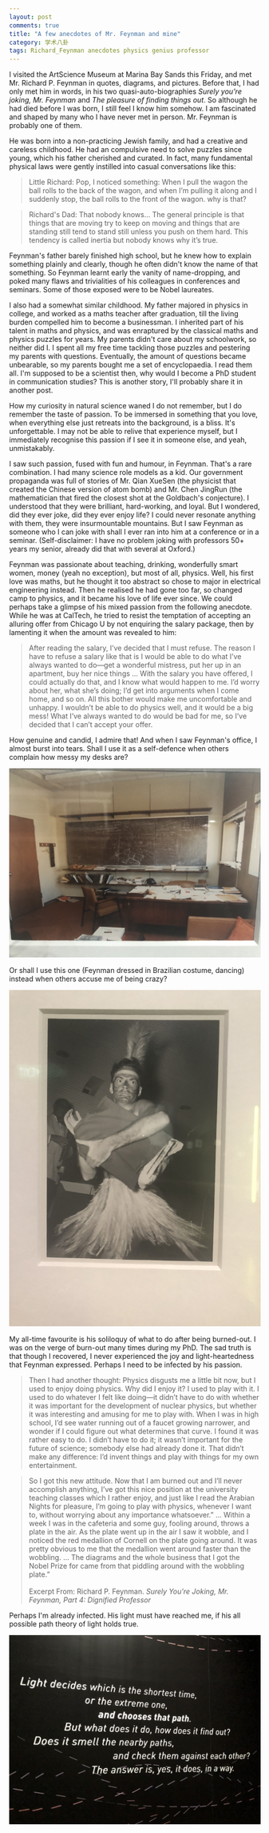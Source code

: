 ```yaml
---
layout: post
comments: true
title: "A few anecdotes of Mr. Feynman and mine"
category: 学术八卦
tags: Richard_Feynman anecdotes physics genius professor
---
```


I visited the ArtScience Museum at Marina Bay Sands this Friday, and met Mr. Richard P. Feynman in quotes, diagrams, and pictures. Before that, I had only met him in words, in his two quasi-auto-biographies *Surely you're joking, Mr. Feynman* and *The pleasure of finding things out*. So although he had died before I was born, I still feel I know him somehow. I am fascinated and shaped by many who I have never met in person. Mr. Feynman is probably one of them.

He was born into a non-practicing Jewish family, and had a creative and careless childhood. He had an compulsive need to solve puzzles since young, which his father cherished and curated. In fact, many fundamental physical laws were gently instilled into casual conversations like this:

> Little Richard: Pop, I noticed something: When I pull the wagon the ball rolls to the back of the wagon, and when I’m pulling it along and I suddenly stop, the ball rolls to the front of the wagon. why is that?

> Richard's Dad: That nobody knows... The general principle is that things that are moving try to keep on moving and things that are standing still tend to stand still unless you push on them hard. This tendency is called inertia but nobody knows why it’s true.

Feynman's father barely finished high school, but he knew how to explain something plainly and clearly, though he often didn't know the name of that something. So Feynman learnt early the vanity of name-dropping, and poked many flaws and trivialities of his colleagues in conferences and seminars. Some of those exposed were to be Nobel laureates.

I also had a somewhat similar childhood. My father majored in physics in college, and worked as a maths teacher after graduation, till the living burden compelled him to become a businessman. I inherited part of his talent in maths and physics, and was enraptured by the classical maths and physics puzzles for years. My parents didn't care about my schoolwork, so neither did I. I spent all my free time tackling those puzzles and pestering my parents with questions. Eventually, the amount of questions became unbearable, so my parents bought me a set of encyclopaedia. I read them all. I'm supposed to be a scientist then, why would I become a PhD student in communication studies? This is another story, I'll probably share it in another post.

How my curiosity in natural science waned I do not remember, but I do remember the taste of passion. To be immersed in something that you love, when everything else just retreats into the background, is a bliss. It's unforgettable. I may not be able to relive that experience myself, but I immediately recognise this passion if I see it in someone else, and yeah, unmistakably.

I saw such passion, fused with fun and humour, in Feynman. That's a rare combination. I had many science role models as a kid. Our government propaganda was full of stories of Mr. Qian XueSen (the physicist that created the Chinese version of atom bomb) and Mr. Chen JingRun (the mathematician that fired the closest shot at the Goldbach's conjecture). I understood that they were brilliant, hard-working, and loyal. But I wondered, did they ever joke, did they ever enjoy life? I could never resonate anything with them, they were insurmountable mountains. But I saw Feynman as someone who I can joke with shall I ever ran into him at a conference or in a seminar. (Self-disclaimer: I have no problem joking with professors 50+ years my senior, already did that with several at Oxford.)

Feynman was passionate about teaching, drinking, wonderfully smart women, money (yeah no exception), but most of all, physics. Well, his first love was maths, but he thought it too abstract so chose to major in electrical engineering instead. Then he realised he had gone too far, so changed camp to physics, and it became his love of life ever since. We could perhaps take a glimpse of his mixed passion from the following anecdote. While he was at CalTech, he tried to resist the temptation of accepting an alluring offer from Chicago U by not enquiring the salary package, then by lamenting it when the amount was revealed to him:

>  After reading the salary, I’ve decided that I must refuse. The reason I have to refuse a salary like that is I would be able to do what I’ve always wanted to do—get a wonderful mistress, put her up in an apartment, buy her nice things … With the salary you have offered, I could actually do that, and I know what would happen to me. I’d worry about her, what she’s doing; I’d get into arguments when I come home, and so on. All this bother would make me uncomfortable and unhappy. I wouldn’t be able to do physics well, and it would be a big mess! What I’ve always wanted to do would be bad for me, so I’ve decided that I can’t accept your offer.

How genuine and candid, I admire that! And when I saw Feynman's office, I almost burst into tears. Shall I use it as a self-defence when others complain how messy my desks are? 

![](/images/feynman_office.jpg)

Or shall I use this one (Feynman dressed in Brazilian costume, dancing) instead when others accuse me of being crazy? 

![](/images/dancing_feynman.jpg) 

My all-time favourite is his soliloquy of what to do after being burned-out. I was on the verge of burn-out many times during my PhD. The sad truth is that though I recovered, I never experienced the joy and light-heartedness that Feynman expressed. Perhaps I need to be infected by his passion.

> Then I had another thought: Physics disgusts me a little bit now, but I used to enjoy doing physics. Why did I enjoy it? I used to play with it. I used to do whatever I felt like doing—it didn’t have to do with whether it was important for the development of nuclear physics, but whether it was interesting and amusing for me to play with. When I was in high school, I’d see water running out of a faucet growing narrower, and wonder if I could figure out what determines that curve. I found it was rather easy to do. I didn’t have to do it; it wasn’t important for the future of science; somebody else had already done it. That didn’t make any difference: I’d invent things and play with things for my own entertainment.

> So I got this new attitude. Now that I am burned out and I’ll never accomplish anything, I’ve got this nice position at the university teaching classes which I rather enjoy, and just like I read the Arabian Nights for pleasure, I’m going to play with physics, whenever I want to, without worrying about any importance whatsoever.”
> ...
> Within a week I was in the cafeteria and some guy, fooling around, throws a plate in the air. As the plate went up in the air I saw it wobble, and I noticed the red medallion of Cornell on the plate going around. It was pretty obvious to me that the medallion went around faster than the wobbling.
> ...
> The diagrams and the whole business that I got the Nobel Prize for came from that piddling around with the wobbling plate.” 
<br> <br>
> Excerpt From: Richard P. Feynman. *Surely You’re Joking, Mr. Feynman, Part 4: Dignified Professor*

Perhaps I'm already infected. His light must have reached me, if his all possible path theory of light holds true. 

![](/images/all_possible_path.jpg)






